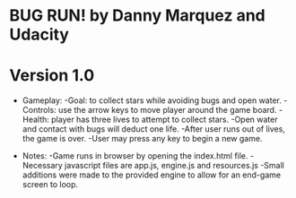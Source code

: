 BUG RUN!
by Danny Marquez and Udacity
===============================

Version 1.0
===============================
* Gameplay:
-Goal: to collect stars while avoiding bugs and open water.
-Controls: use the arrow keys to move player around the game board.
-Health: player has three lives to attempt to collect stars.
-Open water and contact with bugs will deduct one life.
-After user runs out of lives, the game is over.
-User may press any key to begin a new game.

* Notes:
-Game runs in browser by opening the index.html file.
-Necessary javascript files are app.js, engine.js and resources.js
-Small additions were made to the provided engine to allow for an end-game screen to loop.